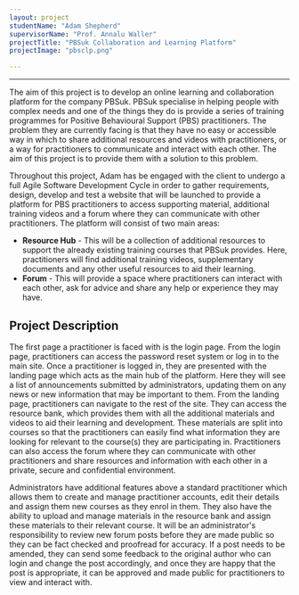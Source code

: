 ```yaml
---
layout: project
studentName: "Adam Shepherd"
supervisorName: "Prof. Annalu Waller"
projectTitle: "PBSuk Collaboration and Learning Platform"
projectImage: "pbsclp.png"

---
```


<hr>

The aim of this project is to develop an online learning and collaboration platform for the company PBSuk. PBSuk specialise in helping people with complex needs and one of the things they do is provide a series of training programmes for Positive Behavioural Support (PBS) practitioners. The problem they are currently facing is that they have no easy or accessible way in which to share additional resources and videos with practitioners, or a way for practitioners to communicate and interact with each other. The aim of this project is to provide them with a solution to this problem.

Throughout this project, Adam has be engaged with the client to undergo a full Agile Software Development Cycle in order to gather requirements, design, develop and test a website that will be launched to provide a platform for PBS practitioners to access supporting material, additional training videos and a forum where they can communicate with other practitioners. The platform will consist of two main areas:

- **Resource Hub** - This will be a collection of additional resources to support the already existing training courses that PBSuk provides. Here, practitioners will find additional training videos, supplementary documents and any other useful resources to aid their learning.
- **Forum** - This will provide a space where practitioners can interact with each other, ask for advice and share any help or experience they may have.

## Project Description
The first page a practitioner is faced with is the login page. From the login page, practitioners can access the password reset system or log in to the main site. Once a practitioner is logged in, they are presented with the landing page which acts as the main hub of the platform. Here they will see a list of announcements submitted by administrators, updating them on any news or new information that may be important to them. From the landing page, practitioners can navigate to the rest of the site. They can access the resource bank, which provides them with all the additional materials and videos to aid their learning and development. These materials are split into courses so that the practitioners can easily find what information they are looking for relevant to the course(s) they are participating in. Practitioners can also access the forum where they can communicate with other practitioners and share resources and information with each other in a private, secure and confidential environment.

Administrators have additional features above a standard practitioner which allows them to create and manage practitioner accounts, edit their details and assign them new courses as they enrol in them. They also have the ability to upload and manage materials in the resource bank and assign these materials to their relevant course. It will be an administrator's responsibility to review new forum posts before they are made public so they can be fact checked and proofread for accuracy. If a post needs to be amended, they can send some feedback to the original author who can login and change the post accordingly, and once they are happy that the post is appropriate, it can be approved and made public for practitioners to view and interact with.

